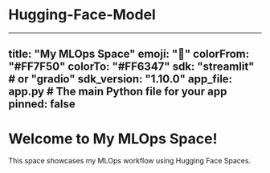 # Hugging-Face-Model
---
title: "My MLOps Space"
emoji: "🚀"
colorFrom: "#FF7F50"
colorTo: "#FF6347"
sdk: "streamlit"  # or "gradio"
sdk_version: "1.10.0"
app_file: app.py  # The main Python file for your app
pinned: false
---

# Welcome to My MLOps Space!

This space showcases my MLOps workflow using Hugging Face Spaces.
